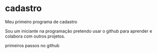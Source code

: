 # cadastro
Meu primeiro programa de cadastro

Sou um iniciante na programação pretendo usar o github para aprender e colabora com outros projetos.

primeiros passos no github
